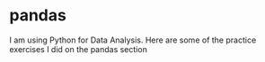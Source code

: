 # pandas
I am using Python for Data Analysis. Here are some of the practice exercises I did on the pandas section
